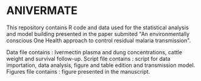 # ANIVERMATE

This repository contains R code and data used for the statistical analysis and model building presented in the paper submited "An environmentally conscious One Health approach to control residual malaria transmission". 

Data file contains : Ivermectin plasma and dung concentrations, cattle weight and survival follow-up. 
Script file contains : script for data importation, data analysis, figure and table edition and transmission model. 
Figures file contains : figure presented in the manuscript. 
